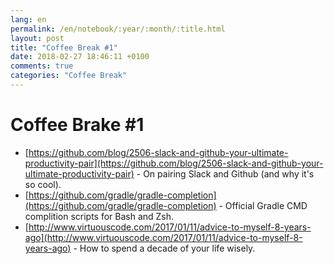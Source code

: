 ```yaml
---
lang: en
permalink: /en/notebook/:year/:month/:title.html
layout: post
title: "Coffee Break #1"
date: 2018-02-27 18:46:11 +0100
comments: true
categories: "Coffee Break"
---
```


# Coffee Brake #1

- [https://github.com/blog/2506-slack-and-github-your-ultimate-productivity-pair](https://github.com/blog/2506-slack-and-github-your-ultimate-productivity-pair) - On pairing Slack and Github (and why it's so cool).
- [https://github.com/gradle/gradle-completion](https://github.com/gradle/gradle-completion) - Official Gradle CMD complition scripts for Bash and Zsh.
- [http://www.virtuouscode.com/2017/01/11/advice-to-myself-8-years-ago](http://www.virtuouscode.com/2017/01/11/advice-to-myself-8-years-ago) - How to spend a decade of your life wisely.
